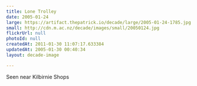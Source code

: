 ```yaml
---
title: Lone Trolley
date: 2005-01-24
large: https://artifact.thepatrick.io/decade/large/2005-01-24-1785.jpg
small: http://cdn.m.ac.nz/decade/images/small/20050124.jpg
flickrUrl: null
photoId: null
createdAt: 2011-01-30 11:07:17.633384
updatedAt: 2005-01-30 00:40:34
layout: decade-image

---
```

Seen near Kilbirnie Shops
